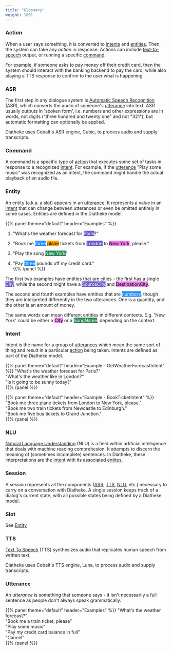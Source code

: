 ```yaml
---
title: "Glossary"
weight: 1001
---
```


### Action
When a user says something, it is converted to [intents](#intent) and
[entities](#entity). Then, the system can take any *action* in response.
Actions can include [text-to-speech](#tts) output, or running a specific
[command](#command).

For example, if someone asks to pay money off their credit card, then
the system should interact with the banking backend to pay the card, while
also playing a TTS response to confirm to the user what is happening.


### ASR
The first step in any dialogue system is 
[Automatic Speech Recognition](https://en.wikipedia.org/wiki/Speech_recognition)
(ASR), which converts the audio of someone's [utterance](#utterance) into
text. ASR usually outputs in 'spoken form', i.e. numbers and other expressions
are in words, not digits ("three hundred and twenty one" and not "321"),
but automatic formatting can optionally be applied.

Diatheke uses Cobalt's ASR engine, Cubic, to process audio and supply
transcripts.


### Command
A command is a specific type of [action](#action) that executes some set
of tasks in response to a recognized [intent](#intent). For example, if
the [utterance](#utterance) "Play some music" was recognized as an intent,
the command might handle the actual playback of an audio file.


### Entity
An entity (a.k.a. a slot) appears in an [utterance](#utterance).
It represents a value in an [intent](#intent) that can change between 
utterances or even be omitted entirely in some cases. Entities are
defined in the Diatheke model.

{{% panel theme="default" header="Examples" %}}
1. "What's the weather forecast for
  <mark style="background-color: SlateBlue; color: white">Paris</mark>?" </br>

2. "Book me <mark style="background-color: DodgerBlue; color: white">three</mark>
  <mark style="background-color: Orange;">plane</mark> tickets from
  <mark style="background-color: SlateBlue; color: white">London</mark> to
  <mark style="background-color: Violet;">New York</mark>, please." </br>

3. "Play the song <mark style="background-color: SeaGreen; color: white">New York</mark>" </br>

4. "Pay <mark style="background-color: DodgerBlue; color: white">three</mark>
  pounds off my credit card." </br>
{{% /panel %}}

The first two examples have entities that are cities - the first has a single
<mark style="background-color: SlateBlue; color: white">City</mark>,
 while the second might have a 
<mark style="background-color: SlateBlue; color: white">SourceCity</mark> and
<mark style="background-color: Violet;">DestinationCity</mark>.

The second and fourth examples have entities that are 
<mark style="background-color: DodgerBlue; color: white">numbers</mark>,
though they are interpreted differently in the two utterances. One is a quantity,
and the other is an amount of money.

The same words can mean different entities in different contexts. E.g. 'New York'
could be either a 
<mark style="background-color: Violet;">City</mark> or a
<mark style="background-color: SeaGreen; color: white">SongName</mark>,
depending on the context.


### Intent
Intent is the name for a group of [utterances](#utterance) which mean the
same sort of thing and result in a particular [action](#action) being taken.
Intents are defined as part of the Diatheke model.

{{% panel theme="default" header="Example - GetWeatherForecastIntent" %}}
"What's the weather forecast for Paris?" </br>
"What's the weather like in London?" </br>
"Is it going to be sunny today?" </br>
{{% /panel %}}

{{% panel theme="default" header="Example - BookTicketIntent" %}}
"Book me three plane tickets from London to New York, please." </br>
"Book me two train tickets from Newcastle to Edinburgh." </br>
"Book me five bus tickets to Grand Junction." </br>
{{% /panel %}}


### NLU
[Natural Language Understanding](https://en.wikipedia.org/wiki/Natural-language_understanding)
(NLU) is a field within artificial intelligence that deals with machine
reading comprehesion. It attempts to discern the meaning of (sometimes
incomplete) sentences. In Diatheke, these interpretations are the
[intent](#intent) with its associated [entites](#entity).


### Session
A session represents all the components ([ASR](#asr), [TTS](#tts),
[NLU](#nlu), etc.) necessary to carry on a conversation with Diatheke.
A single session keeps track of a dialog's current state, with all
possible states being defined by a Diatheke model.


### Slot
See [Entity](#entity)


### TTS
[Text To Speech](https://en.wikipedia.org/wiki/Speech_synthesis) (TTS) synthesizes 
audio that replicates human speech from written text.

Diatheke uses Cobalt's TTS engine, Luna, to process audio and supply
transcripts.


### Utterance
An *utterance* is something that someone says - it isn't necessarily 
a full sentence as people don't always speak grammatically.

{{% panel theme="default" header="Examples" %}}
"What's the weather forecast?" </br>
"Book me a train ticket, please" </br>
"Play some music" </br>
"Pay my credit card balance in full" </br>
"Cancel" </br>
{{% /panel %}}
